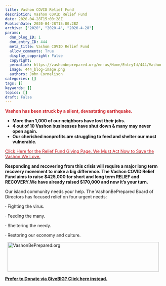 ```yaml
---
title: Vashon COVID Relief Fund
description: Vashon COVID Relief Fund
date: 2020-04-28T15:00:28Z
PublishDate: 2020-04-28T15:00:28Z
archive: ["2020", "2020-4", "2020-4-28"]
params:
  dnn_blog_ID: 1
  dnn_entry_ID: 444
  meta_title: Vashon COVID Relief Fund
  allow_comments: True
  display_copyright: False
  copyright:
  permalink: https://vashonbeprepared.org/en-us/Home/EntryId/444/Vashon-COVID-Relief-Fund
  image: 444_blog-image.png
  authors: John Cornelison
categories: []
tags: []
keywords: []
topics: []
draft: False
---
```


<p><font color="#cd2027"><strong>Vashon has been struck by a silent, devastating earthquake.</strong></font><ul><li><strong>More than 1,000 of our neighbors have lost their jobs.</strong></li><li><strong>4 out of 10 Vashon businesses have shut down &amp; many may never open again.</strong></li><li><strong>Our cherished nonprofits are struggling to feed and shelter our most vulnerable.</strong></li></ul><p><a href="http://r20.rs6.net/tn.jsp?f=001eOwRb9ZjX6-TEZ9DepjEYkX-6sNxwIiuJZfnMn4kn0uiAhgT2IG-WbPoDyq1Wzod6vCRiQNVuNsb2shOI_RK1TNhm-vZQn7EpZ9fYkYm1dTOC7cBv5B1P8s-KMs6DLtubIq9dCa5rCa6M7PgdLWLyqBtpj-WYbnx&amp;c=cPjPDSctfBhzl-nE5C7Zr3e4n-G6AyqX9_FqmyYsqAxksmOlOHv3ug==&amp;ch=kZLIUgYcbi3yIVsJIbxXRDsaqPOFFXGLsVi4QR0Y9azRUWnJu5T-7Q=="><font color="#cd2027">Click Here for the Relief Fund Giving Page. We Must Act Now to Save the Vashon We Love.</font></a><p><strong>Responding and recovering from this crisis will require a major long term recovery movement to make a big difference. The Vashon COVID Relief Fund aims to raise $425,000 for short and long term RELIEF and RECOVERY.We have already raised $170,000 and now it’s your turn.</strong><p>Our island community needs your help. The VashonBePrepared Board of Directors has focused relief on four urgent needs:<p>· ﻿Fighting the virus.<p>· Feeding the many.<p>· Sheltering the needy.<p>· Restoring our economy and culture.<p><img width="489" height="96" style="margin-right: auto; margin-left: auto; float: none; display: block;" alt="VashonBePrepared.org" src="https://files.constantcontact.com/aecc2569001/e0360ca8-ca27-43cc-8c95-507f1027c3c3.jpg" border="0"><p><b><a href="http://r20.rs6.net/tn.jsp?f=001eOwRb9ZjX6-TEZ9DepjEYkX-6sNxwIiuJZfnMn4kn0uiAhgT2IG-WbPoDyq1WzodSHbh02k__5F0yfAozp5fs4PXw1OMDsCWhWbyG-IXpacB39Z9NLdPSdybnv9wlqJ2fsv864aS7pI7YDqivtS0m6cIy-HI_33JUyfpoCQnv_Q=&amp;c=-o9GnSu7xxioHQCGPMbYyyh4gQ0QxLBDega7ntYWIboPb79_OL8iDg==&amp;ch=9nLmZxVQ8vxS0aHsVS8qVpxLiMXzKuuXmFsBCnWRYjPYvcrsnAlfUQ==">Prefer to Donate via GiveBIG? Click here instead.</a></b>
